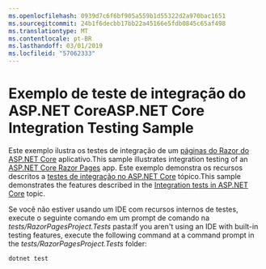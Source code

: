 ```yaml
---
ms.openlocfilehash: 0939d7c6f6bf905a559b1d55322d2a970bac1651
ms.sourcegitcommit: 24b1f6decbb17bb22a45166e5fdb0845c65af498
ms.translationtype: MT
ms.contentlocale: pt-BR
ms.lasthandoff: 03/01/2019
ms.locfileid: "57062333"
---
```

# <a name="aspnet-core-integration-testing-sample"></a><span data-ttu-id="ccae2-101">Exemplo de teste de integração do ASP.NET Core</span><span class="sxs-lookup"><span data-stu-id="ccae2-101">ASP.NET Core Integration Testing Sample</span></span>

<span data-ttu-id="ccae2-102">Este exemplo ilustra os testes de integração de um [páginas do Razor do ASP.NET Core](https://docs.microsoft.com/aspnet/core/mvc/razor-pages) aplicativo.</span><span class="sxs-lookup"><span data-stu-id="ccae2-102">This sample illustrates integration testing of an [ASP.NET Core Razor Pages](https://docs.microsoft.com/aspnet/core/mvc/razor-pages) app.</span></span> <span data-ttu-id="ccae2-103">Este exemplo demonstra os recursos descritos a [testes de integração no ASP.NET Core](https://docs.microsoft.com/aspnet/core/test/integration-tests) tópico.</span><span class="sxs-lookup"><span data-stu-id="ccae2-103">This sample demonstrates the features described in the [Integration tests in ASP.NET Core](https://docs.microsoft.com/aspnet/core/test/integration-tests) topic.</span></span>

<span data-ttu-id="ccae2-104">Se você não estiver usando um IDE com recursos internos de testes, execute o seguinte comando em um prompt de comando na *tests/RazorPagesProject.Tests* pasta:</span><span class="sxs-lookup"><span data-stu-id="ccae2-104">If you aren't using an IDE with built-in testing features, execute the following command at a command prompt in the *tests/RazorPagesProject.Tests* folder:</span></span>

```console
dotnet test
```
